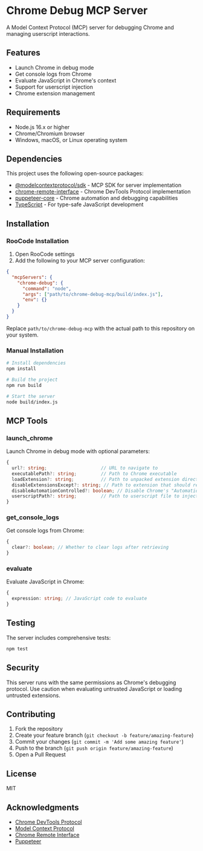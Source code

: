 # Chrome Debug MCP Server

A Model Context Protocol (MCP) server for debugging Chrome and managing userscript interactions.

## Features

- Launch Chrome in debug mode
- Get console logs from Chrome
- Evaluate JavaScript in Chrome's context
- Support for userscript injection
- Chrome extension management

## Requirements

- Node.js 16.x or higher
- Chrome/Chromium browser
- Windows, macOS, or Linux operating system

## Dependencies

This project uses the following open-source packages:
- [@modelcontextprotocol/sdk](https://github.com/ModelContext/protocol) - MCP SDK for server implementation
- [chrome-remote-interface](https://github.com/cyrus-and/chrome-remote-interface) - Chrome DevTools Protocol implementation
- [puppeteer-core](https://github.com/puppeteer/puppeteer) - Chrome automation and debugging capabilities
- [TypeScript](https://www.typescriptlang.org/) - For type-safe JavaScript development

## Installation

### RooCode Installation

1. Open RooCode settings
2. Add the following to your MCP server configuration:

```json
{
  "mcpServers": {
    "chrome-debug": {
      "command": "node",
      "args": ["path/to/chrome-debug-mcp/build/index.js"],
      "env": {}
    }
  }
}
```

Replace `path/to/chrome-debug-mcp` with the actual path to this repository on your system.

### Manual Installation

```bash
# Install dependencies
npm install

# Build the project
npm run build

# Start the server
node build/index.js
```

## MCP Tools

### launch_chrome
Launch Chrome in debug mode with optional parameters:
```typescript
{
  url?: string;                    // URL to navigate to
  executablePath?: string;         // Path to Chrome executable
  loadExtension?: string;          // Path to unpacked extension directory
  disableExtensionsExcept?: string; // Path to extension that should remain enabled
  disableAutomationControlled?: boolean; // Disable Chrome's "Automation Controlled" mode
  userscriptPath?: string;         // Path to userscript file to inject
}
```

### get_console_logs
Get console logs from Chrome:
```typescript
{
  clear?: boolean; // Whether to clear logs after retrieving
}
```

### evaluate
Evaluate JavaScript in Chrome:
```typescript
{
  expression: string; // JavaScript code to evaluate
}
```

## Testing

The server includes comprehensive tests:
```bash
npm test
```

## Security

This server runs with the same permissions as Chrome's debugging protocol. Use caution when evaluating untrusted JavaScript or loading untrusted extensions.

## Contributing

1. Fork the repository
2. Create your feature branch (`git checkout -b feature/amazing-feature`)
3. Commit your changes (`git commit -m 'Add some amazing feature'`)
4. Push to the branch (`git push origin feature/amazing-feature`)
5. Open a Pull Request

## License

MIT

## Acknowledgments

- [Chrome DevTools Protocol](https://chromedevtools.github.io/devtools-protocol/)
- [Model Context Protocol](https://github.com/ModelContext/protocol)
- [Chrome Remote Interface](https://github.com/cyrus-and/chrome-remote-interface)
- [Puppeteer](https://pptr.dev/)